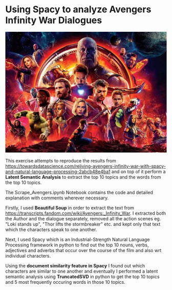 # Using Spacy to analyze Avengers Infinity War Dialogues

![Avengers Infinity War Dialogues Analysis](Infinity_War.jpg)

This exercise attempts to reproduce the results from https://towardsdatascience.com/reliving-avengers-infinity-war-with-spacy-and-natural-language-processing-2abcb48e4ba1 and on top of it perform a **Latent Semantic Analysis** to extract the top 10 topics and the words from the top 10 topics.

The Scrape_Avengers.ipynb Notebook contains the code and detailed explanation with comments wherever necessary.

Firstly, I used **Beautiful Soup** in order to extract the text from https://transcripts.fandom.com/wiki/Avengers:_Infinity_War. I extracted both the Author and the dialogue separately, removed all the action scenes eg. "Loki stands up", "Thor lifts the stormbreaker" etc. and kept only that text which the characters speak to one another.

Next, I used Spacy which is an Industrial-Strength Natural Language Processing framework in python to find out the top 10 nouns, verbs, adjectives and adverbs that occur over the course of the film and also wrt individual characters. 

Using the **document similarity feature in Spacy** I found out which characters are similar to one another and eventually I performed a latent semantic analysis using **TruncatedSVD** in python to get the top 10 topics and 5 most frequently occuring words in those 10 topics.
